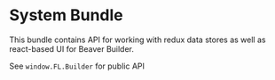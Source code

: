 # System Bundle

This bundle contains API for working with redux data stores as well as react-based UI for Beaver Builder.

See `window.FL.Builder` for public API
